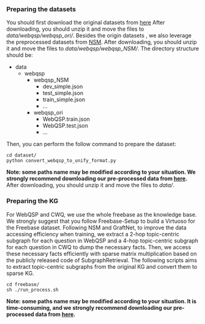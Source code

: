 ### Preparing the datasets
You should first download the original datasets from [here](https://www.microsoft.com/en-us/download/details.aspx?id=52763)
After downloading, you should unzip it and move the files to *data/webqsp/webqsp_ori/*.
Besides the origin datasets , we also leverage the preprocessed datasets from [NSM](https://drive.google.com/drive/folders/1qRXeuoL-ArQY7pJFnMpNnBu0G-cOz6xv).
After downloading, you should unzip it and move the files to *data/webqsp/webqsp_NSM/*.
The directory structure should be:

- data
    - webqsp
        - webqsp_NSM
            - dev_simple.json
            - test_simple.json
            - train_simple.json
            - ...
        - webqsp_ori
            - WebQSP.train.json
            - WebQSP.test.json
            - ...

Then, you can perform the follow command to prepare the dataset:

    cd dataset/
    python convert_webqsp_to_unify_format.py

**Note: some paths name may be modified according to your situation. We strongly recommend downloading our pre-processed data from [here]().**
After downloading, you should unzip it and move the files to *data/*.

### Preparing the KG
For WebQSP and CWQ, we use the whole freebase as the knowledge base.
We strongly suggest that you follow Freebase-Setup to build a Virtuoso for the Freebase dataset.
Following NSM and GraftNet, to improve the data accessing efficiency when training, we extract a 2-hop topic-centric subgraph for each question in WebQSP and a 4-hop topic-centric subgraph for each question in CWQ to dump the necessary facts.
Then, we access these necessary facts efficiently with sparse matrix multiplication based on the publicly released code of SubgraphRetrieval.
The following scripts aims to extract topic-centric subgraphs from the original KG and convert them to sparse KG.
    
    cd freebase/
    sh ./run_process.sh

**Note: some paths name may be modified according to your situation. It is time-consuming, and we strongly recommend downloading our pre-processed data from [here]().**
